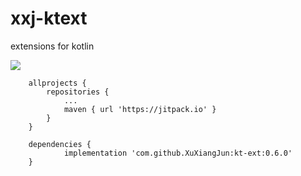 # xxj-ktext
extensions for kotlin

[![](https://jitpack.io/v/XuXiangJun/kt-ext.svg)](https://jitpack.io/#XuXiangJun/kt-ext)

```
    allprojects {
        repositories {
            ...
            maven { url 'https://jitpack.io' }
        }
    }
```
```
    dependencies {
            implementation 'com.github.XuXiangJun:kt-ext:0.6.0'
    }
```
